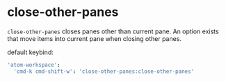 # close-other-panes

`close-other-panes` closes panes other than current pane.
An option exists that move items into current pane when closing other panes.

default keybind:

```cson
'atom-workspace':
  'cmd-k cmd-shift-w': 'close-other-panes:close-other-panes'
```
